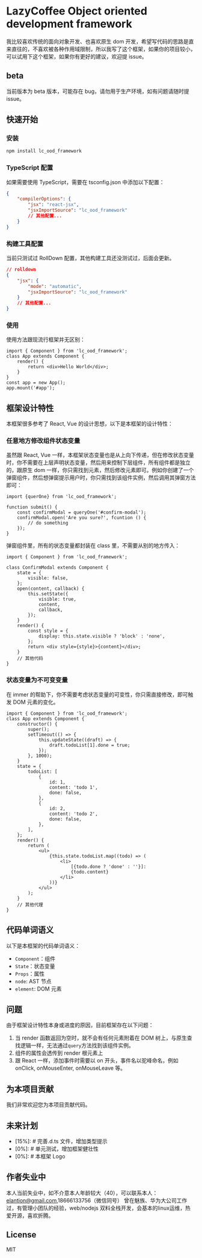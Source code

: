# LazyCoffee Object oriented development framework

我比较喜欢传统的面向对象开发、也喜欢原生 dom 开发，希望写代码的思路是直来直往的，不喜欢被各种作用域限制，所以我写了这个框架，如果你的项目较小，可以试用下这个框架，如果你有更好的建议，欢迎提 issue。

## beta

当前版本为 beta 版本，可能存在 bug，请勿用于生产环境，如有问题请随时提 issue。

## 快速开始

### 安装

```bash
npm install lc_ood_framework
```

### TypeScript 配置

如果需要使用 TypeScript，需要在 tsconfig.json 中添加以下配置：

```json
{
    "compilerOptions": {
        "jsx": "react-jsx",
        "jsxImportSource": "lc_ood_framework"
        // 其他配置...
    }
}
```

### 构建工具配置

当前只测试过 RollDown 配置，其他构建工具还没测试过，后面会更新。

```json
// rolldown
{
    "jsx": {
        "mode": "automatic",
        "jsxImportSource": "lc_ood_framework"
    }
    // 其他配置...
}
```

### 使用

使用方法跟现流行框架并无区别：

```tsx
import { Component } from 'lc_ood_framework';
class App extends Component {
    render() {
        return <div>Hello World</div>;
    }
}
const app = new App();
app.mount('#app');
```

## 框架设计特性

本框架很多参考了 React, Vue 的设计思想，以下是本框架的设计特性：

### 任意地方修改组件状态变量

虽然跟 React, Vue 一样，本框架状态变量也是从上向下传递，但在修改状态变量时，你不需要在上层声明状态变量，然后用来控制下层组件，所有组件都是独立的，跟原生 dom 一样，你只需找到元素，然后修改元素即可。例如你创建了一个弹窗组件，然后想弹窗提示用户时，你只需找到该组件实例，然后调用其弹窗方法即可：

```tsx
import {querOne} from 'lc_ood_framework';

function submit() {
    const confirmModal = queryOne('#confirm-modal');
    confirmModal.open('Are you sure?', fcuntion () {
        // do something
    });
}
```

弹窗组件里，所有的状态变量都封装在 class 里，不需要从别的地方传入：

```tsx
import { Component } from 'lc_ood_framework';

class ConfirmModal extends Component {
    state = {
        visible: false,
    };
    open(content, callback) {
        this.setState({
            visible: true,
            content,
            callback,
        });
    }
    render() {
        const style = {
            display: this.state.visible ? 'block' : 'none',
        };
        return <div style={style}>{content}</div>;
    }
    // 其他代码
}
```

### 状态变量为不可变变量

在 immer 的帮助下，你不需要考虑状态变量的可变性，你只需直接修改，即可触发 DOM 元素的变化。

```tsx
import { Component } from 'lc_ood_framework';
class App extends Component {
    constructor() {
        super();
        setTimeout(() => {
            this.updateState((draft) => {
                draft.todoList[1].done = true;
            });
        }, 1000);
    }
    state = {
        todoList: [
            {
                id: 1,
                content: 'todo 1',
                done: false,
            },
            {
                id: 2,
                content: 'todo 2',
                done: false,
            },
        ],
    };
    render() {
        return (
            <ul>
                {this.state.todoList.map((todo) => (
                    <li>
                        [{todo.done ? 'done' : ''}]:
                        {todo.content}
                    </li>
                ))}
            </ul>
        );
    }
    // 其他代理
}
```

## 代码单词语义

以下是本框架的代码单词语义：

-   `Component`：组件
-   `State`：状态变量
-   `Props`：属性
-   `node`: AST 节点
-   `element`: DOM 元素

## 问题

由于框架设计特性本身或进度的原因，目前框架存在以下问题：

1. 当 render 函数返回为空时，就不会有任何元素附着在 DOM 树上，与原生查找逻辑一样，无法通过`query`方法找到该组件实例。
2. 组件的属性会透传到 render 根元素上
3. 跟 React 一样，添加事件时需要以 on 开头，事件名以驼峰命名，例如 onClick, onMouseEnter, onMouseLeave 等。

## 为本项目贡献
我们非常欢迎您为本项目贡献代码。

## 未来计划

-   [15%]: # 完善.d.ts 文件，增加类型提示
-   [0%]: # 单元测试，增加框架健壮性
-   [0%]: # 本框架 Logo

## 作者失业中

本人当前失业中，如不介意本人年龄较大（40），可以联系本人：elantion@gmail.com,18666133756（微信同号）
曾在魅族、华为大公司工作过，有管理小团队的经验，web/nodejs 双料全栈开发，会基本的linux运维，热爱开源，喜欢折腾。

## License

MIT
